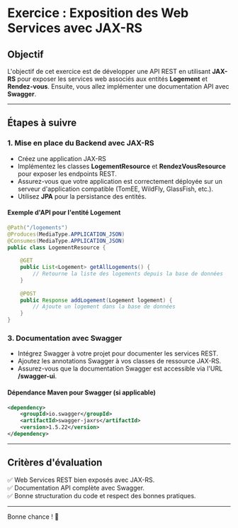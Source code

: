 # Exercice : Exposition des Web Services avec JAX-RS

## Objectif
L'objectif de cet exercice est de développer une API REST en utilisant **JAX-RS** pour exposer les services web associés aux entités **Logement** et **Rendez-vous**. Ensuite, vous allez implémenter une documentation API avec **Swagger**.

---

## Étapes à suivre

### 1. Mise en place du Backend avec JAX-RS
- Créez une application JAX-RS
- Implémentez les classes **LogementResource** et **RendezVousResource** pour exposer les endpoints REST.
- Assurez-vous que votre application est correctement déployée sur un serveur d'application compatible (TomEE, WildFly, GlassFish, etc.).
- Utilisez **JPA** pour la persistance des entités.

#### Exemple d'API pour l'entité Logement
```java
@Path("/logements")
@Produces(MediaType.APPLICATION_JSON)
@Consumes(MediaType.APPLICATION_JSON)
public class LogementResource {
    
    @GET
    public List<Logement> getAllLogements() {
        // Retourne la liste des logements depuis la base de données
    }
    
    @POST
    public Response addLogement(Logement logement) {
        // Ajoute un logement dans la base de données
    }
}
```

### 3. Documentation avec Swagger
- Intégrez Swagger à votre projet pour documenter les services REST.
- Ajoutez les annotations Swagger à vos classes de ressource JAX-RS.
- Assurez-vous que la documentation Swagger est accessible via l'URL **/swagger-ui**.

#### Dépendance Maven pour Swagger (si applicable)
```xml
<dependency>
    <groupId>io.swagger</groupId>
    <artifactId>swagger-jaxrs</artifactId>
    <version>1.5.22</version>
</dependency>
```

---

## Critères d'évaluation
✅ Web Services REST bien exposés avec JAX-RS.  
✅ Documentation API complète avec Swagger.  
✅ Bonne structuration du code et respect des bonnes pratiques.  

---

Bonne chance ! 🚀
